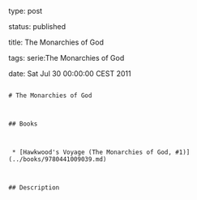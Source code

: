 type: post
status: published
title: The Monarchies of God
tags: serie:The Monarchies of God
date: Sat Jul 30 00:00:00 CEST 2011
~~~~~~
# The Monarchies of God

## Books

 * [Hawkwood's Voyage (The Monarchies of God, #1)](../books/9780441009039.md)

## Description
